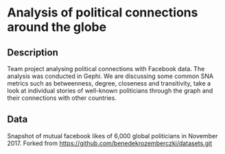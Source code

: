 # Analysis of political connections around the globe

## Description

Team project analysing political connections with Facebook data. The analysis was conducted in Gephi. We are discussing some common SNA metrics such as betweenness, degree, closeness and transitivity, take a look at individual stories of well-known politicians through the graph and their connections with other countries.  

## Data

Snapshot of mutual facebook likes of 6,000 global politicians in November 2017. Forked from https://github.com/benedekrozemberczki/datasets.git


